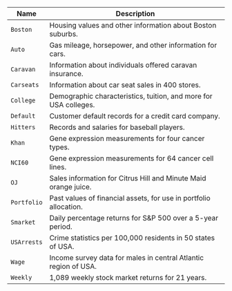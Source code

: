 | Name        | Description |
| ------------- |-------------|
| `Boston` | Housing values and other information about Boston suburbs.
| `Auto` | Gas mileage, horsepower, and other information for cars. |
| `Caravan` | Information about individuals offered caravan insurance. |
| `Carseats` | Information about car seat sales in 400 stores. |
| `College` | Demographic characteristics, tuition, and more for USA colleges. |
| `Default` | Customer default records for a credit card company. |
| `Hitters` | Records and salaries for baseball players. |
| `Khan` | Gene expression measurements for four cancer types. |
| `NCI60` | Gene expression measurements for 64 cancer cell lines. |
| `OJ` | Sales information for Citrus Hill and Minute Maid orange juice. |
| `Portfolio` | Past values of financial assets, for use in portfolio allocation. |
| `Smarket` | Daily percentage returns for S&P 500 over a 5-year period. |
| `USArrests` | Crime statistics per 100,000 residents in 50 states of USA. |
| `Wage` | Income survey data for males in central Atlantic region of USA. |
| `Weekly` | 1,089 weekly stock market returns for 21 years. |